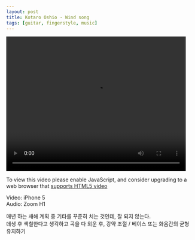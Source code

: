 ```yaml
---
layout: post
title: Kotaro Oshio - Wind song
tags: [guitar, fingerstyle, music]
---
```


<video id="my-video" class="video-js" controls preload="auto" width="480" height="360"
poster="" data-setup="{}">
<source src="http://media.astinchoi.com/2016/video/20160127-kotaro_oshio-wind_song.mp4" type='video/mp4'>
<p class="vjs-no-js">
  To view this video please enable JavaScript, and consider upgrading to a web browser that
  <a href="http://videojs.com/html5-video-support/" target="_blank">supports HTML5 video</a>
</p>
</video><p></p>

Video: iPhone 5  
Audio: Zoom H1  

매년 하는 새해 계획 중 기타를 꾸준히 치는 것인데, 잘 되지 않는다.  
데생 후 색칠한다고 생각하고 곡을 다 외운 후, 강약 조절 / 베이스 또는 화음간의 균형 유지하기  